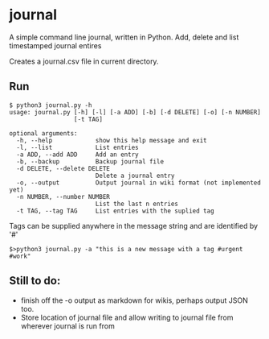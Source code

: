 # journal
A simple command line journal, written in Python. Add, delete and list timestamped journal entires

Creates a journal.csv file in current directory.

## Run
```
$ python3 journal.py -h
usage: journal.py [-h] [-l] [-a ADD] [-b] [-d DELETE] [-o] [-n NUMBER]
                  [-t TAG]

optional arguments:
  -h, --help            show this help message and exit
  -l, --list            List entries
  -a ADD, --add ADD     Add an entry
  -b, --backup          Backup journal file
  -d DELETE, --delete DELETE
                        Delete a journal entry
  -o, --output          Output journal in wiki format (not implemented yet)
  -n NUMBER, --number NUMBER
                        List the last n entries
  -t TAG, --tag TAG     List entries with the suplied tag
```


Tags can be supplied anywhere in the message string and are identified by '#'
```
$>python3 journal.py -a "this is a new message with a tag #urgent #work"
```

## Still to do:
- finish off the -o output as markdown for wikis, perhaps output JSON too.
- Store location of journal file and allow writing to journal file from wherever journal is run from


